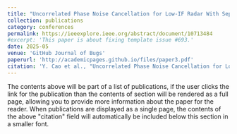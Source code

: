 ```yaml
---
title: "Uncorrelated Phase Noise Cancellation for Low-IF Radar With Separate Reference Sources of Dual PLLs"
collection: publications
category: conferences
permalink: https://ieeexplore.ieee.org/abstract/document/10713484
#excerpt: 'This paper is about fixing template issue #693.'
date: 2025-05
venue: 'GitHub Journal of Bugs'
paperurl: 'http://academicpages.github.io/files/paper3.pdf'
citation: 'Y. Cao et al., "Uncorrelated Phase Noise Cancellation for Low-IF Radar With Separate Reference Sources of Dual PLLs," 2024 IEEE MTT-S International Wireless Symposium (IWS), Beijing, China, 2024, pp. 1-3, doi: 10.1109/IWS61525.2024.10713484.'
---
```


The contents above will be part of a list of publications, if the user clicks the link for the publication than the contents of section will be rendered as a full page, allowing you to provide more information about the paper for the reader. When publications are displayed as a single page, the contents of the above "citation" field will automatically be included below this section in a smaller font.
